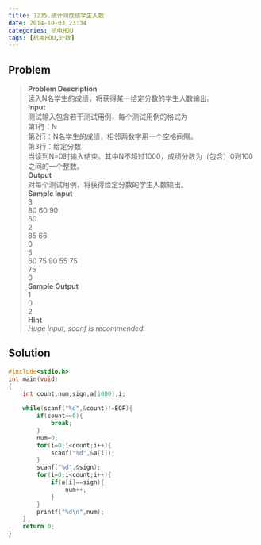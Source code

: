 ```yaml
---
title: 1235.统计同成绩学生人数
date: 2014-10-03 23:34
categories: 杭电HDU
tags: [杭电HDU,计数]
---
```

## Problem
>**Problem Description**  
读入N名学生的成绩，将获得某一给定分数的学生人数输出。  
**Input**  
测试输入包含若干测试用例，每个测试用例的格式为  
第1行：N  
第2行：N名学生的成绩，相邻两数字用一个空格间隔。  
第3行：给定分数  
当读到N=0时输入结束。其中N不超过1000，成绩分数为（包含）0到100之间的一个整数。  
**Output**  
对每个测试用例，将获得给定分数的学生人数输出。  
**Sample Input**  
3  
80 60 90  
60  
2  
85 66  
0  
5  
60 75 90 55 75  
75  
0   
**Sample Output**  
1  
0  
2  
**Hint**  
*Huge input, scanf is recommended.*  

## Solution
```cpp
#include<stdio.h>
int main(void)
{
    int count,num,sign,a[1000],i;
    
    while(scanf("%d",&count)!=EOF){
        if(count==0){
            break;
        }
        num=0;
        for(i=0;i<count;i++){
            scanf("%d",&a[i]);
        }
        scanf("%d",&sign);
        for(i=0;i<count;i++){
            if(a[i]==sign){
                num++;
            }
        }
        printf("%d\n",num);
    }
    return 0;
} 
```